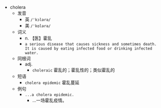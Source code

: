 - cholera
  - 发音
    - 英 `/'kɔlərə/`
    - 美 `/'kɑlərə/`
  - 词义
    - n. 【医】霍乱
    - `a serious disease that causes sickness and sometimes death. It is caused by eating infected food or drinking infected water.`
  - 同根词
    - adj.
      - `choleraic` 霍乱的；霍乱性的；类似霍乱的
  - 短语
    - `cholera epidemic` 霍乱蔓延 
  - 例句
    - `...a cholera epidemic.`
      - …一场霍乱疫情。

